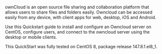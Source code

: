ownCloud is an open source file sharing and collaboration platform that allows users to share files and folders easily. Owncloud can be accessed easily from any device, with client apps for web, desktop, iOS and Android. 

Use this Quickstart guide to install and configure an Owncloud server on CentOS, configure users, and connect to the owncloud server using the desktop or mobile clients.

This QuickStart was fully tested on CentOS 8, package release 147.8.1.el8_1. 